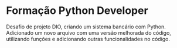 # Formação Python Developer
Desafio de projeto DIO, criando um sistema bancário com Python.
Adicionado um novo arquivo com uma versão melhorada do código, utilizando funções
e adicionando outras funcionalidades no código.
